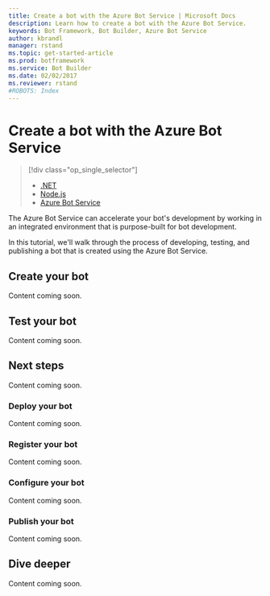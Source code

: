 ```yaml
---
title: Create a bot with the Azure Bot Service | Microsoft Docs
description: Learn how to create a bot with the Azure Bot Service.
keywords: Bot Framework, Bot Builder, Azure Bot Service
author: kbrandl
manager: rstand
ms.topic: get-started-article
ms.prod: botframework
ms.service: Bot Builder
ms.date: 02/02/2017
ms.reviewer: rstand
#ROBOTS: Index
---
```


# Create a bot with the Azure Bot Service
> [!div class="op_single_selector"]
> * [.NET](bot-framework-dotnet-getstarted.md)
> * [Node.js](bot-framework-nodejs-getstarted.md)
> * [Azure Bot Service](bot-framework-azure-getstarted.md)
>

The Azure Bot Service can accelerate your bot's development by working in an integrated environment that is purpose-built for bot development. 

In this tutorial, we'll walk through the process of developing, testing, and publishing a bot that is created using the Azure Bot Service.

## Create your bot
Content coming soon. 

## Test your bot
Content coming soon. 

## Next steps
Content coming soon. 

### Deploy your bot
Content coming soon.

### Register your bot
Content coming soon.

### Configure your bot
Content coming soon.

### Publish your bot
Content coming soon.

## Dive deeper
Content coming soon.